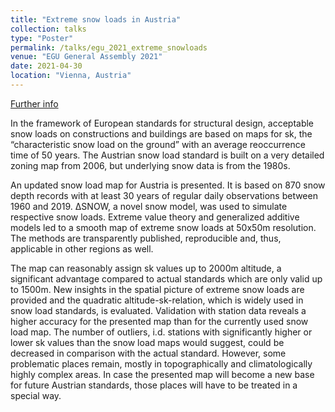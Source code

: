 ```yaml
---
title: "Extreme snow loads in Austria"
collection: talks
type: "Poster"
permalink: /talks/egu_2021_extreme_snowloads
venue: "EGU General Assembly 2021"
date: 2021-04-30
location: "Vienna, Austria"
---
```


[Further info](https://doi.org/10.5194/egusphere-egu21-3331)

In the framework of European standards for structural design, acceptable snow loads on constructions and buildings are based on maps for sk, the “characteristic snow load on the ground” with an average reoccurrence time of 50 years. The Austrian snow load standard is built on a very detailed zoning map from 2006, but underlying snow data is from the 1980s.

An updated snow load map for Austria is presented. It is based on 870 snow depth records with at least 30 years of regular daily observations between 1960 and 2019. ΔSNOW, a novel snow model, was used to simulate respective snow loads. Extreme value theory and generalized additive models led to a smooth map of extreme snow loads at 50x50m resolution. The methods are transparently published, reproducible and, thus, applicable in other regions as well.

The map can reasonably assign sk values up to 2000m altitude, a significant advantage compared to actual standards which are only valid up to 1500m. New insights in the spatial picture of extreme snow loads are provided and the quadratic altitude-sk-relation, which is widely used in snow load standards, is evaluated. Validation with station data reveals a higher accuracy for the presented map than for the currently used snow load map. The number of outliers, i.d. stations with significantly higher or lower sk values than the snow load maps would suggest, could be decreased in comparison with the actual standard. However, some problematic places remain, mostly in topographically and climatologically highly complex areas. In case the presented map will become a new base for future Austrian standards, those places will have to be treated in a special way.